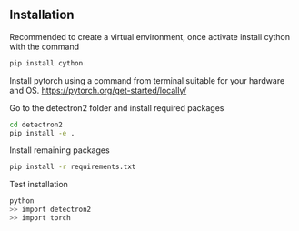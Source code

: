 ## Installation

Recommended to create a virtual environment, once activate install cython with the command

```bash
pip install cython
```

Install pytorch using a command from terminal suitable for your hardware and OS.
https://pytorch.org/get-started/locally/

Go to the detectron2 folder and install required packages
```bash
cd detectron2
pip install -e .
```

Install remaining packages
```bash
pip install -r requirements.txt
```

Test installation
```bash
python
>> import detectron2
>> import torch
``` 

